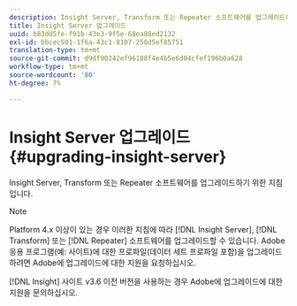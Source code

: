 ```yaml
---
description: Insight Server, Transform 또는 Repeater 소프트웨어를 업그레이드하기 위한 지침입니다.
title: Insight Server 업그레이드
uuid: b83dd5fe-f91b-43e3-9f5e-68ea88ed2132
exl-id: bbcec501-1f6a-43c1-8107-258d5ef85751
translation-type: tm+mt
source-git-commit: d9df90242ef96188f4e4b5e6d04cfef196b0a628
workflow-type: tm+mt
source-wordcount: '80'
ht-degree: 7%

---
```


# Insight Server 업그레이드{#upgrading-insight-server}

Insight Server, Transform 또는 Repeater 소프트웨어를 업그레이드하기 위한 지침입니다.

>[!NOTE]
>
>Platform 4.x 이상이 있는 경우 이러한 지침에 따라 [!DNL Insight Server], [!DNL Transform] 또는 [!DNL Repeater] 소프트웨어를 업그레이드할 수 있습니다. Adobe 응용 프로그램(예: 사이트)에 대한 프로파일(데이터 세트 프로파일 포함)을 업그레이드하려면 Adobe에 업그레이드에 대한 지원을 요청하십시오.

[!DNL Insight] 사이트 v3.6 이전 버전을 사용하는 경우 Adobe에 업그레이드에 대한 지원을 문의하십시오.
